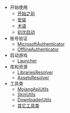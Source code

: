 - 开始使用
    - [开始之前](/zh-cn/before_start.md)
    - [安装](/zh-cn/install.md)
    - [术语](/zh-cn/terminology.md)
    - [初次启动](/zh-cn/launch_first.md)
- 账号验证
    - [MicrosoftAuthenticator](/zh-cn/ms_authenticator.md)
    - [OfflineAuthenticator](/zh-cn/offline_authenticator.md)
- 启动游戏
    - [Launcher](/zh-cn/launcher.md)
- 库和资源
    - [LibrariesResolver](/zh-cn/libraries_resolver.md)
    - [AssetsResolver](/zh-cn/assets_resolver.md)
- 工具类
    - [MojangApiUtils](/zh-cn/mojang_api_utils.md)
    - [SkinUtils](/zh-cn/skin_utils.md)
    - [DownloaderUtils](/zh-cn/downloader_utils.md)
    - [其它工具类](/zh-cn/other_utils.md)